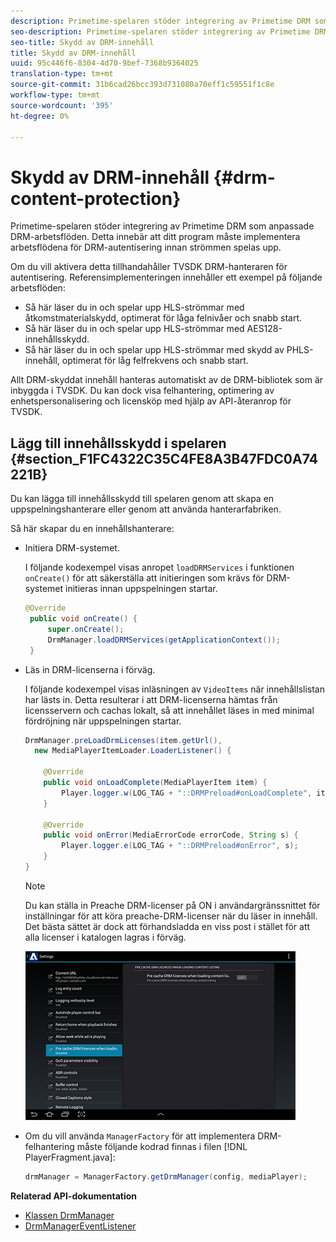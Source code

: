 ```yaml
---
description: Primetime-spelaren stöder integrering av Primetime DRM som anpassade DRM-arbetsflöden. Detta innebär att ditt program måste implementera arbetsflödena för DRM-autentisering innan strömmen spelas upp.
seo-description: Primetime-spelaren stöder integrering av Primetime DRM som anpassade DRM-arbetsflöden. Detta innebär att ditt program måste implementera arbetsflödena för DRM-autentisering innan strömmen spelas upp.
seo-title: Skydd av DRM-innehåll
title: Skydd av DRM-innehåll
uuid: 95c446f6-8304-4d70-9bef-7368b9364025
translation-type: tm+mt
source-git-commit: 31b6cad26bcc393d731080a70eff1c59551f1c8e
workflow-type: tm+mt
source-wordcount: '395'
ht-degree: 0%

---
```



# Skydd av DRM-innehåll {#drm-content-protection}

Primetime-spelaren stöder integrering av Primetime DRM som anpassade DRM-arbetsflöden. Detta innebär att ditt program måste implementera arbetsflödena för DRM-autentisering innan strömmen spelas upp.

Om du vill aktivera detta tillhandahåller TVSDK DRM-hanteraren för autentisering. Referensimplementeringen innehåller ett exempel på följande arbetsflöden:

* Så här läser du in och spelar upp HLS-strömmar med åtkomstmaterialskydd, optimerat för låga felnivåer och snabb start.
* Så här läser du in och spelar upp HLS-strömmar med AES128-innehållsskydd.
* Så här läser du in och spelar upp HLS-strömmar med skydd av PHLS-innehåll, optimerat för låg felfrekvens och snabb start.

Allt DRM-skyddat innehåll hanteras automatiskt av de DRM-bibliotek som är inbyggda i TVSDK. Du kan dock visa felhantering, optimering av enhetspersonalisering och licensköp med hjälp av API-återanrop för TVSDK.

## Lägg till innehållsskydd i spelaren {#section_F1FC4322C35C4FE8A3B47FDC0A74221B}

Du kan lägga till innehållsskydd till spelaren genom att skapa en uppspelningshanterare eller genom att använda hanterarfabriken.

Så här skapar du en innehållshanterare:

* Initiera DRM-systemet.

   I följande kodexempel visas anropet `loadDRMServices` i funktionen `onCreate()` för att säkerställa att initieringen som krävs för DRM-systemet initieras innan uppspelningen startar.

   ```java
   @Override 
    public void onCreate() { 
        super.onCreate();  
        DrmManager.loadDRMServices(getApplicationContext()); 
    }
   ```

* Läs in DRM-licenserna i förväg.

   I följande kodexempel visas inläsningen av `VideoItems` när innehållslistan har lästs in. Detta resulterar i att DRM-licenserna hämtas från licensservern och cachas lokalt, så att innehållet läses in med minimal fördröjning när uppspelningen startar.

   ```java
   DrmManager.preLoadDrmLicenses(item.getUrl(),  
     new MediaPlayerItemLoader.LoaderListener() { 
   
       @Override 
       public void onLoadComplete(MediaPlayerItem item) { 
           Player.logger.w(LOG_TAG + "::DRMPreload#onLoadComplete", item.getResource().getUrl()); 
       } 
   
       @Override 
       public void onError(MediaErrorCode errorCode, String s) { 
           Player.logger.e(LOG_TAG + "::DRMPreload#onError", s); 
       } 
   } 
   ```

   >[!NOTE]
   >
   >Du kan ställa in Preache DRM-licenser på ON i användargränssnittet för inställningar för att köra preache-DRM-licenser när du läser in innehåll. Det bästa sättet är dock att förhandsladda en viss post i stället för att alla licenser i katalogen lagras i förväg.
   >
   >![](assets/precache-drm-licenses.jpg)

* Om du vill använda `ManagerFactory` för att implementera DRM-felhantering måste följande kodrad finnas i filen [!DNL PlayerFragment.java]:

   ```java
   drmManager = ManagerFactory.getDrmManager(config, mediaPlayer);
   ```

**Relaterad API-dokumentation**

* [Klassen DrmManager](https://help.adobe.com/en_US/primetime/api/reference_implementation/android/javadoc/com/adobe/primetime/reference/manager/DrmManager.html)
* [DrmManagerEventListener](https://help.adobe.com/en_US/primetime/api/reference_implementation/android/javadoc/com/adobe/primetime/reference/manager/DrmManager.DrmManagerEventListener.html)